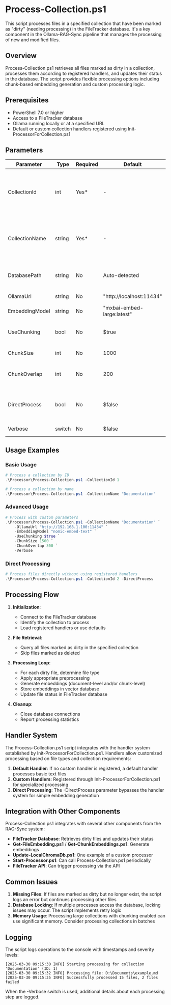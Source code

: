 # Process-Collection.ps1

This script processes files in a specified collection that have been marked as "dirty" (needing processing) in the FileTracker database. It's a key component in the Ollama-RAG-Sync pipeline that manages the processing of new and modified files.

## Overview

Process-Collection.ps1 retrieves all files marked as dirty in a collection, processes them according to registered handlers, and updates their status in the database. The script provides flexible processing options including chunk-based embedding generation and custom processing logic.

## Prerequisites

- PowerShell 7.0 or higher
- Access to a FileTracker database
- Ollama running locally or at a specified URL
- Default or custom collection handlers registered using Init-ProcessorForCollection.ps1

## Parameters

| Parameter | Type | Required | Default | Description |
|-----------|------|----------|---------|-------------|
| CollectionId | int | Yes* | - | ID of the collection to process (*Either CollectionId or CollectionName is required) |
| CollectionName | string | Yes* | - | Name of the collection to process (*Either CollectionId or CollectionName is required) |
| DatabasePath | string | No | Auto-detected | Path to the FileTracker SQLite database |
| OllamaUrl | string | No | "http://localhost:11434" | URL for the Ollama API |
| EmbeddingModel | string | No | "mxbai-embed-large:latest" | Model to use for embeddings |
| UseChunking | bool | No | $true | Whether to use chunking for document processing |
| ChunkSize | int | No | 1000 | Size of chunks (in characters) |
| ChunkOverlap | int | No | 200 | Overlap between chunks (in characters) |
| DirectProcess | bool | No | $false | Process files directly without using registered handlers |
| Verbose | switch | No | $false | Enable verbose logging |

## Usage Examples

### Basic Usage

```powershell
# Process a collection by ID
.\Processor\Process-Collection.ps1 -CollectionId 1

# Process a collection by name
.\Processor\Process-Collection.ps1 -CollectionName "Documentation"
```

### Advanced Usage

```powershell
# Process with custom parameters
.\Processor\Process-Collection.ps1 -CollectionName "Documentation" `
    -OllamaUrl "http://192.168.1.100:11434" `
    -EmbeddingModel "nomic-embed-text" `
    -UseChunking $true `
    -ChunkSize 1500 `
    -ChunkOverlap 300 `
    -Verbose
```

### Direct Processing

```powershell
# Process files directly without using registered handlers
.\Processor\Process-Collection.ps1 -CollectionId 2 -DirectProcess
```

## Processing Flow

1. **Initialization**: 
   - Connect to the FileTracker database
   - Identify the collection to process
   - Load registered handlers or use defaults

2. **File Retrieval**:
   - Query all files marked as dirty in the specified collection
   - Skip files marked as deleted

3. **Processing Loop**:
   - For each dirty file, determine file type
   - Apply appropriate preprocessing
   - Generate embeddings (document-level and/or chunk-level)
   - Store embeddings in vector database
   - Update file status in FileTracker database

4. **Cleanup**:
   - Close database connections
   - Report processing statistics

## Handler System

The Process-Collection.ps1 script integrates with the handler system established by Init-ProcessorForCollection.ps1. Handlers allow customized processing based on file types and collection requirements:

1. **Default Handler**: If no custom handler is registered, a default handler processes basic text files
2. **Custom Handlers**: Registered through Init-ProcessorForCollection.ps1 for specialized processing
3. **Direct Processing**: The -DirectProcess parameter bypasses the handler system for simple embedding generation

## Integration with Other Components

Process-Collection.ps1 integrates with several other components from the RAG-Sync system:

- **FileTracker Database**: Retrieves dirty files and updates their status
- **Get-FileEmbedding.ps1** / **Get-ChunkEmbeddings.ps1**: Generate embeddings
- **Update-LocalChromaDb.ps1**: One example of a custom processor
- **Start-Processor.ps1**: Can call Process-Collection.ps1 periodically
- **FileTracker API**: Can trigger processing via the API

## Common Issues

1. **Missing Files**: If files are marked as dirty but no longer exist, the script logs an error but continues processing other files
2. **Database Locking**: If multiple processes access the database, locking issues may occur. The script implements retry logic
3. **Memory Usage**: Processing large collections with chunking enabled can use significant memory. Consider processing collections in batches

## Logging

The script logs operations to the console with timestamps and severity levels:

```
[2025-03-30 09:15:30 INFO] Starting processing for collection 'Documentation' (ID: 1)
[2025-03-30 09:15:32 INFO] Processing file: D:\Documents\example.md
[2025-03-30 09:15:35 INFO] Successfully processed 15 files, 2 files failed
```

When the -Verbose switch is used, additional details about each processing step are logged.
